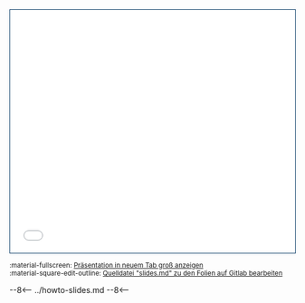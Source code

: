 <iframe src="../slides/ws-luftdaten" width="100%" height="430px" style="border: 0.5px solid #003561"></iframe>

<small>:material-fullscreen: <a href="../slides/ws-luftdaten" target="_blank">Präsentation in neuem Tab groß anzeigen</a></small>  
<small>:material-square-edit-outline: 
<a href="https://git.noc.rub.de/makerspace/homepage/-/blob/main/slides/ws-luftdaten/slides.md" target="_blank">Quelldatei "slides.md" zu den Folien auf Gitlab bearbeiten</a></small>

--8<--
../howto-slides.md
--8<--